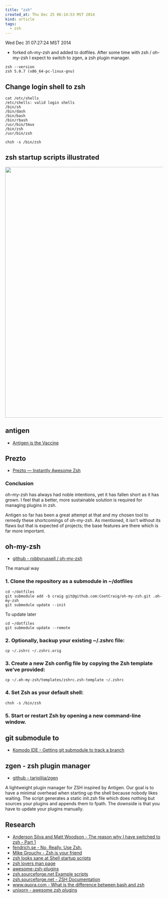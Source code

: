 ```yaml
---
title: "zsh"
created_at: Thu Dec 25 06:14:53 MST 2014
kind: article
tags:
  - zsh
---
```


Wed Dec 31 07:27:24 MST 2014
- forked oh-my-zsh and added to dotfiles.
After some time with zsh / oh-my-zsh
I expect to switch to zgen, a zsh plugin manager.

~~~~~~~~~~~~~
zsh --version
zsh 5.0.7 (x86_64-pc-linux-gnu)
~~~~~~~~~~~~~

## Change login shell to zsh

~~~~~~~~~~~~~
cat /etc/shells
/etc/shells: valid login shells
/bin/sh
/bin/dash
/bin/bash
/bin/rbash
/usr/bin/tmux
/bin/zsh
/usr/bin/zsh
~~~~~~~~~~~~~

~~~~~~~~~~~~~
chsh -s /bin/zsh
~~~~~~~~~~~~~

## zsh startup scripts illustrated

<img src="/assets/images/shell-startup-actual.png" width="800" />

## antigen

* [Antigen is the Vaccine](https://joshldavis.com/2014/07/26/oh-my-zsh-is-a-disease-antigen-is-the-vaccine/)

## Prezto

* [Prezto — Instantly Awesome Zsh](https://github.com/sorin-ionescu/prezto)

### Conclusion

oh-my-zsh has always had noble intentions, yet it has fallen short as it
has grown. I feel that a better, more sustainable solution is required
for managing plugins in zsh.

Antigen so far has been a great attempt at that and my chosen tool to
remedy these shortcomings of oh-my-zsh. As mentioned, it isn’t without
its flaws but that is expected of projects; the base features are there
which is far more important.

## oh-my-zsh

* [github - robbyrussell / oh-my-zsh](https://github.com/robbyrussell/oh-my-zsh)

The manual way

### 1. Clone the repository as a submodule in ~/dotfiles

~~~~~~~~~~~~~
cd ~/dotfiles
git submodule add -b craig git@github.com:CootCraig/oh-my-zsh.git .oh-my-zsh
git submodule update --init
~~~~~~~~~~~~~

To update later

~~~~~~~~~~~~~
cd ~/dotfiles
git submodule update --remote
~~~~~~~~~~~~~

### 2. Optionally, backup your existing ~/.zshrc file:

~~~~~~~~~~~~~
cp ~/.zshrc ~/.zshrc.orig
~~~~~~~~~~~~~

### 3. Create a new Zsh config file by copying the Zsh template we’ve provided:

~~~~~~~~~~~~~
cp ~/.oh-my-zsh/templates/zshrc.zsh-template ~/.zshrc
~~~~~~~~~~~~~

### 4. Set Zsh as your default shell:

~~~~~~~~~~~~~
chsh -s /bin/zsh
~~~~~~~~~~~~~

### 5. Start or restart Zsh by opening a new command-line window.

## git submodule to

* [Komodo IDE - Getting git submodule to track a branch](http://komodoide.com/blog/2014-05/git-submodules/)

## zgen - zsh plugin manager

* [github - tarjoilija/zgen](https://github.com/tarjoilija/zgen)

A lightweight plugin manager for ZSH inspired by Antigen. Our goal is to
have a minimal overhead when starting up the shell because nobody likes
waiting. The script generates a static init.zsh file which does nothing
but sources your plugins and appends them to fpath. The downside is that
you have to update your plugins manually.

## Research

* [Anderson Silva and Matt Woodson - The reason why I have switched to zsh - Part 1](http://linuxgazette.net/183/silva.html)
* [fendrich.se - No, Really. Use Zsh.](http://fendrich.se/blog/2012/09/28/no/)
* [Mike Grouchy - Zsh is your friend](http://mikegrouchy.com/blog/2012/01/zsh-is-your-friend.html)
* [zsh looks sane at Shell startup scripts](http://blog.flowblok.id.au/2013-02/shell-startup-scripts.html)
* [zsh lovers man page](http://grml.org/zsh/zsh-lovers.html)
* [awesome-zsh-plugins](https://github.com/unixorn/awesome-zsh-plugins)
* [zsh.sourceforge.net Example scripts](http://zsh.sourceforge.net/Contrib/scripts/)
* [zsh.sourceforge.net - ZSH Documentation](http://zsh.sourceforge.net/Doc/)
* [www.quora.com - What is the difference between bash and zsh](http://www.quora.com/What-is-the-difference-between-bash-and-zsh)
* [unixorn - awesome zsh plugins](https://github.com/unixorn/awesome-zsh-plugins)


